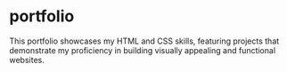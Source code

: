 # portfolio
This portfolio showcases my HTML and CSS skills, featuring projects that demonstrate my proficiency in building visually appealing and functional websites.
